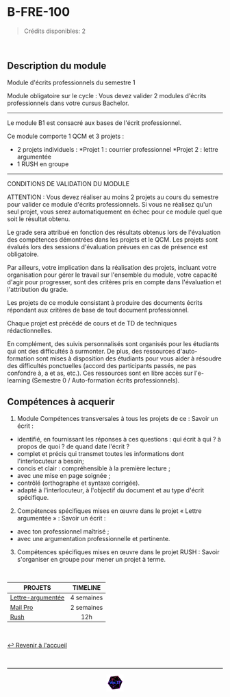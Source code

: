 # B-FRE-100

>Crédits disponibles: 2

<br>

## Description du module
Module d'écrits professionnels du semestre 1

Module obligatoire sur le cycle :
Vous devez valider 2 modules d'écrits professionnels dans votre cursus Bachelor.

-----------------
Le module B1 est consacré aux bases de l'écrit professionnel.

Ce module comporte 1 QCM et 3 projets :
 - 2 projets individuels :
          *Projet 1 : courrier professionnel
          *Projet 2 : lettre argumentée
- 1 RUSH en groupe

-------------------------------
CONDITIONS DE VALIDATION DU MODULE

ATTENTION : Vous devez réaliser au moins 2 projets au cours du semestre pour valider ce module d'écrits professionnels.
Si vous ne réalisez qu'un seul projet, vous serez automatiquement en échec pour ce module quel que soit le résultat obtenu.

Le grade sera attribué en fonction des résultats obtenus lors de l'évaluation des compétences démontrées dans les projets et le QCM.
Les projets sont évalués lors des sessions d'évaluation prévues en cas de présence est obligatoire.

Par ailleurs, votre implication dans la réalisation des projets, incluant votre organisation pour gérer le travail sur l'ensemble du module, votre capacité d'agir pour progresser, sont des critères pris en compte dans l'évaluation et l'attribution du grade.


Les projets de ce module consistant à produire des documents écrits répondant aux critères de base de tout document professionnel.

Chaque projet est précédé de cours et de TD de techniques rédactionnelles.

En complément, des suivis personnalisés sont organisés pour les étudiants qui ont des difficultés à surmonter.
De plus, des ressources d'auto-formation sont mises à disposition des étudiants pour vous aider à résoudre des difficultés ponctuelles (accord des participants passés, ne pas confondre à, a et as, etc.).
Ces ressources sont en libre accès sur l'e-learning (Semestre 0 / Auto-formation écrits professionnels).

## Compétences à acquerir

1) Module Compétences transversales à tous les projets de ce :
Savoir un écrit :
- identifié, en fournissant les réponses à ces questions : qui écrit à qui ? à propos de quoi ? de quand date l'écrit ?
- complet et précis qui transmet toutes les informations dont l'interlocuteur a besoin;
- concis et clair : compréhensible à la première lecture ;
- avec une mise en page soignée ;
- contrôlé (orthographe et syntaxe corrigée).
- adapté à l'interlocuteur, à l'objectif du document et au type d'écrit spécifique.

2) Compétences spécifiques mises en œuvre dans le projet « Lettre argumentée » :
Savoir un écrit :
- avec ton professionnel maîtrisé ;
- avec une argumentation professionnelle et pertinente.

3) Compétences spécifiques mises en œuvre dans le projet RUSH :
Savoir s'organiser en groupe pour mener un projet à terme.

<br>

<table align="center">
    <thead>
        <tr>
            <th>PROJETS</th>
            <th>TIMELINE</th>
        </tr>
    </thead>
    <tbody>
        <tr>
            <td><a href="https://github.com/Studio-17/Epitech-Subjects/tree/main/Semestre_1/B-FRE-100/Lettre-argument%C3%A9e">Lettre-argumentée</a></td>
            <td align="center">4 semaines</td>
        </tr>
        <tr>
            <td><a href="https://github.com/Studio-17/Epitech-Subjects/tree/main/Semestre_1/B-FRE-100/MailPro">Mail Pro</a></td>
            <td align="center">2 semaines</td>
        </tr>
        <tr>
            <td><a href="https://github.com/Studio-17/Epitech-Subjects/tree/main/Semestre_1/B-FRE-100/Rush">Rush</a></td>
            <td align="center">12h</td>
        </tr>
    </tbody>
</table>

<br>

[↩️ Revenir à l'accueil](https://github.com/Studio-17/Epitech-Subjects)

<br>

---

<div align="center">

<a href="https://github.com/Studio-17" target="_blank"><img src="../../voc17.gif" width="40"></a>

</div>